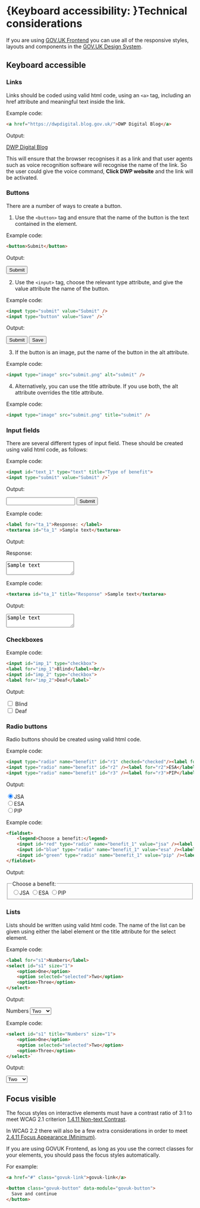 # {Keyboard accessibility: }Technical considerations

If you are using [GOV.UK Frontend](https://frontend.design-system.service.gov.uk/) you can use all of the responsive styles, layouts and components in the [GOV.UK Design System](https://design-system.service.gov.uk/).

## Keyboard accessible

### Links

Links should be coded using valid html code, using an `<a>` tag, including an href attribute and meaningful text inside the link.

Example code:
```html
<a href="https://dwpdigital.blog.gov.uk/">DWP Digital Blog</a>
```

Output:

<a href="https://dwpdigital.blog.gov.uk/">DWP Digital Blog</a>

This will ensure that the browser recognises it as a link and that user agents such as voice recognition software will recognise the name of the link. So the user could give the voice command, **Click DWP website** and the link will be activated.

### Buttons

There are a number of ways to create a button.

1.  Use the `<button>` tag and ensure that the name of the button is the text contained in the element.  

Example code:

```html
<button>Submit</button>
```

Output:

<button>Submit</button>

2.  Use the `<input>` tag, choose the relevant type attribute, and give the value attribute the name of the button.  

Example code:

```html
<input type="submit" value="Submit" />
<input type="button" value="Save" />` 
```

Output:

<input type="submit" value="Submit"> <input type="button" value="Save">

3.  If the button is an image, put the name of the button in the alt attribute.  

Example code:

```html
<input type="image" src="submit.png" alt="submit" />
```

4.  Alternatively, you can use the title attribute. If you use both, the alt attribute overrides the title attribute.  

Example code:

```html
<input type="image" src="submit.png" title="submit" />
```

### Input fields

There are several different types of input field. These should be created using valid html code, as follows:

Example code:

```html
<input id="text_1" type="text" title="Type of benefit">
<input type="submit" value="Submit" />` 
```

Output:

<input id="text_1" type="text" title="Type of benefit"> <input type="submit" value="Submit">

Example code:
```html
<label for="ta_1">Response: </label>
<textarea id="ta_1" >Sample text</textarea>
```

Output:

<label for="ta_1">Response:</label>
<textarea id="ta_1">Sample text</textarea>

Example code:
```html
<textarea id="ta_1" title="Response" >Sample text</textarea>
```

Output:

<textarea id="ta_1" title="Response">Sample text</textarea>

### Checkboxes

Example code:

```html
<input id="imp_1" type="checkbox">
<label for="imp_1">Blind</label><br/>
<input id="imp_2" type="checkbox">
<label for="imp_2">Deaf</label>` 
```

Output:

<input id="imp_1" type="checkbox"> <label for="imp_1">Blind</label>  
<input id="imp_2" type="checkbox"> <label for="imp_2">Deaf</label>

### Radio buttons

Radio buttons should be created using valid html code.

Example code:

```html
<input type="radio" name="benefit" id="r1" checked="checked"/><label for="r1">JSA</label>
<input type="radio" name="benefit" id="r2" /><label for="r2">ESA</label>
<input type="radio" name="benefit" id="r3" /><label for="r3">PIP</label>
```

Output:

<input type="radio" name="benefit" id="r1" checked="checked"><label for="r1">JSA</label>  
<input type="radio" name="benefit" id="r2"><label for="r2">ESA</label>  
<input type="radio" name="benefit" id="r3"><label for="r3">PIP</label>

Example code:
```html
<fieldset>
	<legend>Choose a benefit:</legend>
	<input id="red" type="radio" name="benefit_1" value="jsa" /><label for="jsa">JSA</label><br />
	<input id="blue" type="radio" name="benefit_1" value="esa" /><label for="esa">ESA</label><br />
	<input id="green" type="radio" name="benefit_1" value="pip" /><label for="pip">PIP</label>
</fieldset>
```

Output:

<fieldset>
	<legend>Choose a benefit:</legend>
	<input id="red" type="radio" name="benefit_1" value="jsa"><label for="jsa">JSA</label>  
	<input id="blue" type="radio" name="benefit_1" value="esa"><label for="esa">ESA</label>  
	<input id="green" type="radio" name="benefit_1" value="pip"><label for="pip">PIP</label>
</fieldset>

### Lists

Lists should be written using valid html code. The name of the list can be given using either the label element or the title attribute for the select element.

Example code:
```html
<label for="s1">Numbers</label>
<select id="s1" size="1">
	<option>One</option>
	<option selected="selected">Two</option>
	<option>Three</option>
</select>
```

Output:

<label for="s1">Numbers</label>
<select id="s1" size="1">
	<option>One</option>
	<option selected="selected">Two</option>
	<option>Three</option>
</select>

Example code:

```html
<select id="s1" title="Numbers" size="1">
	<option>One</option>
	<option selected="selected">Two</option>
	<option>Three</option>
</select>` 
```

Output:

<select id="s1" title="Numbers" size="1"><option>One</option> <option selected="selected">Two</option> <option>Three</option></select>

## Focus visible

The focus styles on interactive elements must have a contrast ratio of 3:1 to meet WCAG 2.1 criterion [1.4.11 Non-text Contrast](https://www.w3.org/WAI/WCAG21/Understanding/non-text-contrast.html). 

In WCAG 2.2 there will also be a few extra considerations in order to meet [2.4.11 Focus Appearance (Minimum)](https://www.w3.org/WAI/WCAG22/Understanding/focus-appearance-minimum.html).

If you are using GOVUK Frontend, as long as you use the correct classes for your elements, you should pass the focus styles automatically.

For example:
```html
<a href="#" class="govuk-link">govuk-link</a>

<button class="govuk-button" data-module="govuk-button">
  Save and continue
</button>
```